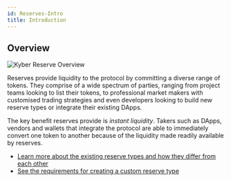 ```yaml
---
id: Reserves-Intro
title: Introduction
---
```

## Overview

![Kyber Reserve Overview](/uploads/kyberreserveoverview.png "Kyber Reserve Overview")

Reserves provide liquidity to the protocol by committing a diverse range of tokens. They comprise of a wide spectrum of parties, ranging from project teams looking to list their tokens, to professional market makers with customised trading strategies and even developers looking to build new reserve types or integrate their existing DApps.

The key benefit reserves provide is *instant liquidity*. Takers such as DApps, vendors and wallets that integrate the protocol are able to immediately convert one token to another because of the liquidity made readily available by reserves.

- [Learn more about the existing reserve types and how they differ from each other](reserves-types.md)
- [See the requirements for creating a custom reserve type](reserves-requirements.md)
